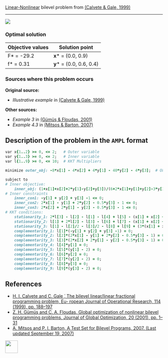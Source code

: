 [Linear-Nonlinear](/BASBLib/LP-NLP-problems) bilevel problem from [(Calvete & Gale, 1999)][Calvete & Gale, 1999]

---

![](https://github.com/basblsolver/BASBLib/wiki/images/cg_1999_01_eq.jpg)

### Optimal solution

Objective values   | Solution point           |
------------------ | ------------------------ |
F* = -29.2         | __x__* = (0.0, 0.9)      |
f* = 0.31          | __y__* = (0.0, 0.6, 0.4) |

### Sources where this problem occurs

__Original source:__

 - _Illustrative example_ in [(Calvete & Gale, 1999)][Calvete & Gale, 1999]

__Other sources:__

 - _Example 3_ in [(Gümüş & Floudas, 2001)][Gümüş & Floudas, 2001]
 - _Example 4.3_ in [(Mitsos & Barton, 2007)][Mitsos & Barton, 2007]

## Description of the problem in the `AMPL` format

```ruby
var x{1..2} >= 0, <= 2;   # Outer variable
var y{1..3} >= 0, <= 2;   # Inner variable
var l{1..9} >= 0, <= 10;  # KKT Multipliers

minimize outer_obj: -8*x[1] - 4*x[2] + 4*y[1] - 40*y[2] - 4*y[3];  # Objective

subject to
# Inner objective:
    inner_obj: (1+x[1]+x[2]+2*y[1]-y[2]+y[3])/(6+2*x[1]+y[1]+y[2]-3*y[3]) = 0;
# Inner constraints
    inner_con1: -y[1] + y[2] + y[3] -1 <= 0;
    inner_con2: 2*x[1] - y[1] + 2*y[2] - 0.5*y[3] - 1 <= 0;
    inner_con3: 2*x[2] + 2*y[1] - y[2] - 0.5*y[3] - 1 <= 0;
# KKT conditions:
    stationarity_1: 2*l[3] - l[2] - l[1] - l[4] + l[5] - (x[1] + x[2] + 2*y[1] - y[2] + y[3] + 1)/(2*x[1] + y[1] + y[2] - 3*y[3] + 6)^2 + 2/(2*x[1] + y[1] + y[2] - 3*y[3] + 6) = 0;
    stationarity_2: l[1] + 2*l[2] - l[3] - l[6] + l[7] - (x[1] + x[2] + 2*y[1] - y[2] + y[3] + 1)/(2*x[1] + y[1] + y[2] - 3*y[3] + 6)^2 - 1/(2*x[1] + y[1] + y[2] - 3*y[3] + 6) = 0;
    stationarity_3: l[1] - l[2]/2 - l[3]/2 - l[8] + l[9] + (3*(x[1] + x[2] + 2*y[1] - y[2] + y[3] + 1))/(2*x[1] + y[1] + y[2] - 3*y[3] + 6)^2 + 1/(2*x[1] + y[1] + y[2] - 3*y[3] + 6) = 0;
    complementarity_1: l[1]*(-y[1] + y[2] + y[3] -1) = 0;
    complementarity_2: l[2]*(2*x[1] - y[1] + 2*y[2] - 0.5*y[3] - 1) = 0;
    complementarity_3: l[3]*(2*x[2] + 2*y[1] - y[2] - 0.5*y[3] - 1) = 0;
    complementarity_4: l[4]*y[1] = 0;
    complementarity_5: l[5]*(y[1] - 2) = 0;
    complementarity_6: l[6]*y[2] = 0;
    complementarity_7: l[7]*(y[2] - 2) = 0;
    complementarity_8: l[8]*y[3] = 0;
    complementarity_9: l[9]*(y[3] - 2) = 0;
```


##  References

 - [H. I. Calvete and C. Gale ́, The bilevel linear/linear fractional programming problem, Eu- ropean Journal of Operational Research, 114 (1999), pp. 188–197](https://doi.org/10.1016/S0377-2217(98)00078-2)
 - [Z. H. Gümüş and C. A. Floudas, Global optimization of nonlinear bilevel programming problems, Journal of Global Optimization, 20 (2001), pp. 1–31](https://doi.org/10.1023/A:1011268113791)
 - [A. Mitsos and P. I. Barton, A Test Set for Bilevel Programs, 2007. (Last updated September 19, 2007)](https://www.researchgate.net/publication/228455291_A_test_set_for_bilevel_programs)

[<img src="http://www.interupgrade.com/images/pfeil-backbutton.png" width="40" height="40">](/BASBLib/LP-NLP-problems "Back to summary of LP-NLP bilevel problems")

[Calvete & Gale, 1999]: https://doi.org/10.1016/S0377-2217(98)00078-2
[Gümüş & Floudas, 2001]: https://doi.org/10.1023/A:1011268113791
[Mitsos & Barton, 2007]: https://www.researchgate.net/publication/228455291_A_test_set_for_bilevel_programs


